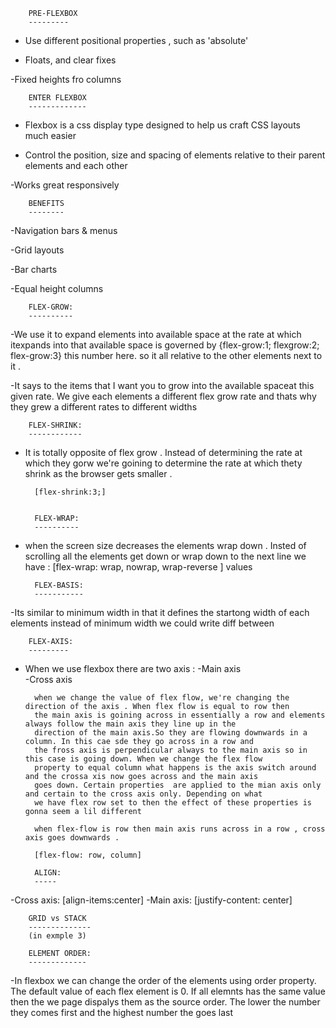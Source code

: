         PRE-FLEXBOX
        ---------

- Use different positional properties , such as 'absolute'

- Floats, and clear fixes

-Fixed heights fro columns


        ENTER FLEXBOX
        -------------

- Flexbox is a css display type designed to help us craft CSS layouts much easier

- Control the position, size and spacing of elements relative to their parent elements and each other

-Works great responsively



        BENEFITS 
        --------
-Navigation bars & menus

-Grid layouts

-Bar charts

-Equal height columns



        FLEX-GROW:
        ----------
-We use it to expand elements into available space at the rate at which itexpands into that available space is 
 governed by {flex-grow:1; flexgrow:2; flex-grow:3} this number here. so it all relative to the other elements next to it .

-It says to the items that I want you to grow into the available spaceat this given rate. We give each elements a different 
 flex grow rate and thats why they grew a different rates to  different widths



        FLEX-SHRINK:
        ------------
- It is totally opposite of flex grow . Instead of determining the rate at which they gorw we're goining to determine the 
  rate at which thety shrink as the browser gets smaller .

        [flex-shrink:3;]


        FLEX-WRAP:
        ----------
- when the screen size decreases the elements wrap down . Insted of scrolling all the elements get down or wrap down to the next line 
  we have : [flex-wrap: wrap, nowrap, wrap-reverse ] values


        FLEX-BASIS:
        -----------

-Its similar to minimum width in that it defines the startong width of each elements instead of minimum width we could write
 diff between


        FLEX-AXIS:
        ---------
- When we use flexbox there are two axis : 
        -Main axis       
        -Cross axis

        when we change the value of flex flow, we're changing the direction of the axis . When flex flow is equal to row then
        the main axis is goining across in essentially a row and elements always follow the main axis they line up in the 
        direction of the main axis.So they are flowing downwards in a column. In this cae sde they go across in a row and 
        the fross axis is perpendicular always to the main axis so in this case is going down. When we change the flex flow 
        property to equal column what happens is the axis switch around and the crossa xis now goes across and the main axis 
        goes down. Certain properties  are applied to the mian axis only and certain to the cross axis only. Depending on what
        we have flex row set to then the effect of these properties is gonna seem a lil different

        when flex-flow is row then main axis runs across in a row , cross axis goes downwards .

        [flex-flow: row, column]
                
        ALIGN: 
        -----
-Cross axis: [align-items:center]
-Main axis: [justify-content: center]

        GRID vs STACK
        --------------
        (in exmple 3)

        ELEMENT ORDER:
        -------------
-In flexbox we can change the order of the elements using order property. The default value of each flex element is 0. If all elemnts has the same value then the we page dispalys them as the source order. The lower the number they comes first and the highest number the goes last 





